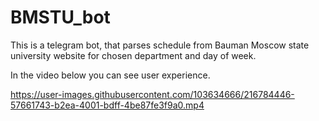 # BMSTU_bot

This is a telegram bot, that parses schedule from Bauman Moscow state university website for chosen department and day of week.

In the video below you can see user experience.


https://user-images.githubusercontent.com/103634666/216784446-57661743-b2ea-4001-bdff-4be87fe3f9a0.mp4



